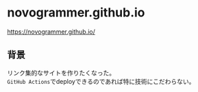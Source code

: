 # novogrammer.github.io

https://novogrammer.github.io/

## 背景
リンク集的なサイトを作りたくなった。<br>
`GitHub Actions`でdeployできるのであれば特に技術にこだわらない。<br>

